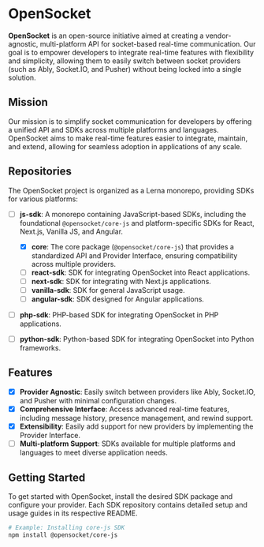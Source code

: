 # OpenSocket

**OpenSocket** is an open-source initiative aimed at creating a vendor-agnostic, multi-platform API for socket-based real-time communication. Our goal is to empower developers to integrate real-time features with flexibility and simplicity, allowing them to easily switch between socket providers (such as Ably, Socket.IO, and Pusher) without being locked into a single solution.

## Mission
Our mission is to simplify socket communication for developers by offering a unified API and SDKs across multiple platforms and languages. OpenSocket aims to make real-time features easier to integrate, maintain, and extend, allowing for seamless adoption in applications of any scale.

## Repositories
The OpenSocket project is organized as a Lerna monorepo, providing SDKs for various platforms:

- [ ] **js-sdk**: A monorepo containing JavaScript-based SDKs, including the foundational `@opensocket/core-js` and platform-specific SDKs for React, Next.js, Vanilla JS, and Angular.
  - [x] **core**: The core package (`@opensocket/core-js`) that provides a standardized API and Provider Interface, ensuring compatibility across multiple providers.
  - [ ] **react-sdk**: SDK for integrating OpenSocket into React applications.
  - [ ] **next-sdk**: SDK for integrating with Next.js applications.
  - [ ] **vanilla-sdk**: SDK for general JavaScript usage.
  - [ ] **angular-sdk**: SDK designed for Angular applications.

- [ ] **php-sdk**: PHP-based SDK for integrating OpenSocket in PHP applications.

- [ ] **python-sdk**: Python-based SDK for integrating OpenSocket into Python frameworks.

## Features
- [x] **Provider Agnostic**: Easily switch between providers like Ably, Socket.IO, and Pusher with minimal configuration changes.
- [x] **Comprehensive Interface**: Access advanced real-time features, including message history, presence management, and rewind support.
- [x] **Extensibility**: Easily add support for new providers by implementing the Provider Interface.
- [ ] **Multi-platform Support**: SDKs available for multiple platforms and languages to meet diverse application needs.

## Getting Started
To get started with OpenSocket, install the desired SDK package and configure your provider. Each SDK repository contains detailed setup and usage guides in its respective README.

```bash
# Example: Installing core-js SDK
npm install @opensocket/core-js

